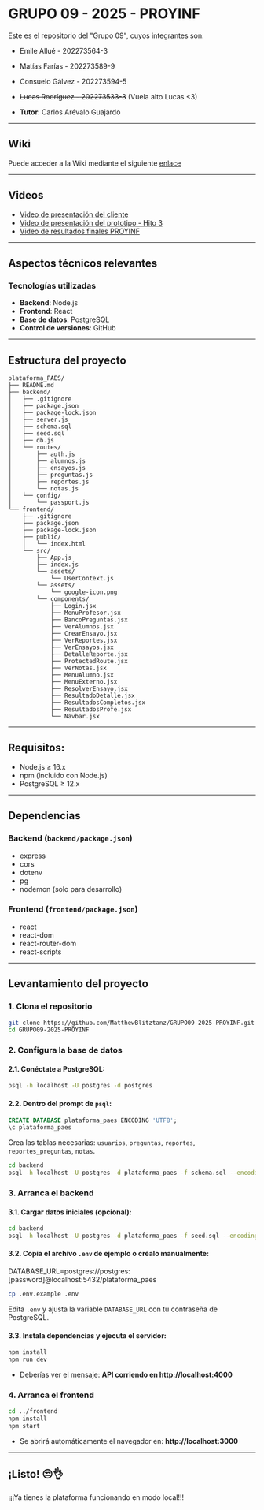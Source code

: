 # GRUPO 09 - 2025 - PROYINF

Este es el repositorio del "Grupo 09", cuyos integrantes son:

* Emile Allué - 202273564-3
* Matías Farías - 202273589-9
* Consuelo Gálvez - 202273594-5
* ~~Lucas Rodríguez - 202273533-3~~ (Vuela alto Lucas <3)

* **Tutor**: Carlos Arévalo Guajardo

---

## Wiki

Puede acceder a la Wiki mediante el siguiente [enlace](https://github.com/MatthewBlitztanz/GRUPO09-2025-PROYINF/wiki#grupo-09)

---

## Videos

* [Video de presentación del cliente](https://aula.usm.cl/pluginfile.php/6994529/mod_resource/content/1/video1943571039.mp4)
* [Video de presentación del prototipo - Hito 3](https://github.com/user-attachments/assets/c3d7f87e-63c3-4e61-a3a3-ebf36b12f966)
* [Video de resultados finales PROYINF](https://youtu.be/SasXkmcKAYw)

---

## Aspectos técnicos relevantes

### Tecnologías utilizadas

- **Backend**: Node.js
- **Frontend**: React
- **Base de datos**: PostgreSQL
- **Control de versiones**: GitHub

---
  
## Estructura del proyecto

```
plataforma_PAES/
├── README.md
├── backend/
│   ├── .gitignore
│   ├── package.json
│   ├── package-lock.json
│   ├── server.js
│   ├── schema.sql
│   ├── seed.sql
│   ├── db.js
│   └── routes/
│       ├── auth.js
│       ├── alumnos.js
│       ├── ensayos.js
│       ├── preguntas.js
│       ├── reportes.js
│       └── notas.js
│   └── config/
│       └── passport.js
└── frontend/
    ├── .gitignore
    ├── package.json
    ├── package-lock.json
    ├── public/
    │   └── index.html
    └── src/
        ├── App.js
        ├── index.js
        └── assets/
            └── UserContext.js
        └── assets/
            └── google-icon.png
        └── components/
            ├── Login.jsx
            ├── MenuProfesor.jsx
            ├── BancoPreguntas.jsx
            ├── VerAlumnos.jsx
            ├── CrearEnsayo.jsx
            ├── VerReportes.jsx
            ├── VerEnsayos.jsx
            ├── DetalleReporte.jsx
            ├── ProtectedRoute.jsx
            ├── VerNotas.jsx
            ├── MenuAlumno.jsx
            ├── MenuExterno.jsx
            ├── ResolverEnsayo.jsx
            ├── ResultadoDetalle.jsx
            ├── ResultadosCompletos.jsx
            ├── ResultadosProfe.jsx
            └── Navbar.jsx
```

---

## Requisitos:

- Node.js ≥ 16.x  
- npm (incluido con Node.js)  
- PostgreSQL ≥ 12.x  

---

## Dependencias 

### Backend (`backend/package.json`)

- express  
- cors  
- dotenv  
- pg  
- nodemon (solo para desarrollo)

### Frontend (`frontend/package.json`)

- react  
- react-dom  
- react-router-dom  
- react-scripts

---

## Levantamiento del proyecto
    
### 1. Clona el repositorio

```bash
git clone https://github.com/MatthewBlitztanz/GRUPO09-2025-PROYINF.git
cd GRUPO09-2025-PROYINF
```

### 2. Configura la base de datos

#### 2.1. Conéctate a PostgreSQL:

```bash
psql -h localhost -U postgres -d postgres
```

#### 2.2. Dentro del prompt de `psql`:

```sql
CREATE DATABASE plataforma_paes ENCODING 'UTF8';
\c plataforma_paes
```

Crea las tablas necesarias: `usuarios`, `preguntas`, `reportes`, `reportes_preguntas`, `notas`.  

```bash
cd backend
psql -h localhost -U postgres -d plataforma_paes -f schema.sql --encoding=UTF8
```

### 3. Arranca el backend

#### 3.1. Cargar datos iniciales (opcional):

```bash
cd backend
psql -h localhost -U postgres -d plataforma_paes -f seed.sql --encoding=UTF8
```

#### 3.2. Copia el archivo `.env` de ejemplo o créalo manualmente:

DATABASE_URL=postgres://postgres:[password]@localhost:5432/plataforma_paes

```bash
cp .env.example .env
```

Edita `.env` y ajusta la variable `DATABASE_URL` con tu contraseña de PostgreSQL.

#### 3.3. Instala dependencias y ejecuta el servidor:

```bash
npm install
npm run dev
```

- Deberías ver el mensaje: **API corriendo en http://localhost:4000**

### 4. Arranca el frontend

```bash
cd ../frontend
npm install
npm start
```

- Se abrirá automáticamente el navegador en: **http://localhost:3000**

---

## ¡Listo! 😒👌

¡¡¡Ya tienes la plataforma funcionando en modo local!!!
